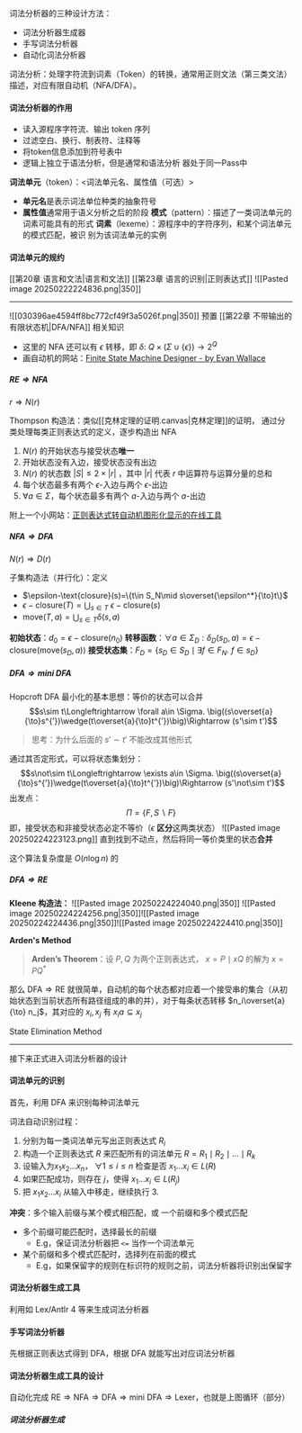 词法分析器的三种设计方法：
- 词法分析器生成器
- 手写词法分析器
- 自动化词法分析器


词法分析：处理字符流到词素（Token）的转换，通常用正则文法（第三类文法）描述，对应有限自动机（NFA/DFA）。
#### 词法分析器的作用
- 读入源程序字符流、输出 token 序列
- 过滤空白、换行、制表符、注释等
- 将token信息添加到符号表中
- 逻辑上独立于语法分析，但是通常和语法分析 器处于同一Pass中

**词法单元**（token）：<词法单元名、属性值（可选）>
- **单元名**是表示词法单位种类的抽象符号
- **属性值**通常用于语义分析之后的阶段
**模式**（pattern）：描述了一类词法单元的词素可能具有的形式
**词素**（lexeme）：源程序中的字符序列，和某个词法单元的模式匹配，被识 别为该词法单元的实例

#### 词法单元的规约
[[第20章 语言和文法|语言和文法]]
[[第23章 语言的识别|正则表达式]]
![[Pasted image 20250222224836.png|350]]


-------
![[030396ae4594ff8bc772cf49f3a5026f.png|350]]
预置 [[第22章 不带输出的有限状态机|DFA/NFA]] 相关知识
- 这里的 NFA 还可以有 $\epsilon$ 转移，即 $\delta:\:Q\times(\Sigma\cup\{\epsilon\})\to 2^Q$
- 画自动机的网站：[Finite State Machine Designer - by Evan Wallace](https://www.madebyevan.com/fsm/)


##### $\text{RE}\Rightarrow \text{NFA}$
$r\Rightarrow N(r)$

$\text{Thompson}$ 构造法：类似[[克林定理的证明.canvas|克林定理]]的证明， 通过分类处理每类正则表达式的定义，逐步构造出 $\text{NFA}$
1. $N(r)$ 的开始状态与接受状态**唯一**
2. 开始状态没有入边，接受状态没有出边
3. $N(r)$ 的状态数 $|S|\leqslant 2\times |r|$ ，其中 $|r|$ 代表 $r$ 中运算符与运算分量的总和
4. 每个状态最多有两个 $\epsilon$-入边与两个 $\epsilon$-出边
5. $\forall a\in \Sigma$，每个状态最多有两个 $a$-入边与两个 $a$-出边

附上一个小网站：[正则表达式转自动机图形化显示的在线工具](https://misishijie.com/tool/index.html)

##### $\text{NFA}\Rightarrow \text{DFA}$
$N(r)\Rightarrow D(r)$

子集构造法（并行化）：定义
- $\epsilon-\text{closure}(s)=\{t\in S_N\mid s\overset{\epsilon^*}{\to}t\}$
- $\epsilon-\text{closure}(T)=\bigcup_{s\in T}\:\epsilon-\text{closure}(s)$
- $\text{move}(T,a)=\bigcup_{s\in T}\delta(s,a)$

**初始状态**：$d_0=\epsilon-\text{closure}(n_0)$
**转移函数**：$\forall a\in \Sigma_D:\delta_D(s_D,a)=\epsilon-\text{closure}(\text{move}(s_D,a))$
**接受状态集**：$F_D=\{s_D\in S_D\mid \exists f\in F_N.\:f\in s_D\}$

##### $\text{DFA}\Rightarrow \text{mini DFA}$

$\text{Hopcroft DFA}$ 最小化的基本思想：等价的状态可以合并$$s\sim t\Longleftrightarrow \forall a\in \Sigma. \big((s\overset{a}{\to}s^{’})\wedge(t\overset{a}{\to}t^{’})\big)\Rightarrow (s'\sim t')$$
> 思考：为什么后面的 $s'\sim t'$ 不能改成其他形式

通过其否定形式，可以将状态集划分：$$s\not\sim t\Longleftrightarrow \exists a\in \Sigma. \big((s\overset{a}{\to}s^{’})\wedge(t\overset{a}{\to}t^{’})\big)\Rightarrow (s'\not\sim t')$$出发点：$$\Pi=\{F,S\backslash F \}$$即，接受状态和非接受状态必定不等价（$\epsilon$ **区分**这两类状态）
![[Pasted image 20250224223123.png]]
直到找到不动点，然后将同一等价类里的状态**合并**

这个算法复杂度是 $O(n\log n)$ 的

##### $\text{DFA}\Rightarrow \text{RE}$

**Kleene 构造法：**
![[Pasted image 20250224224040.png|350]]
![[Pasted image 20250224224256.png|350]]![[Pasted image 20250224224436.png|350]]![[Pasted image 20250224224410.png|350]]

**Arden's Method**
> **Arden’s Theorem**：设 $P,Q$ 为两个正则表达式， $x=P\mid xQ$ 的解为 $x=PQ^*$

那么 $\text{DFA}\Rightarrow \text{RE}$ 就很简单，自动机的每个状态都对应着一个接受串的集合（从初始状态到当前状态所有路径组成的串的并），对于每条状态转移 $n_i\overset{a}{\to} n_j$，其对应的 $x_i,x_j$ 有 $x_ia\subseteq x_j$


State Elimination Method 



-----
接下来正式进入词法分析器的设计

#### 词法单元的识别
首先，利用 DFA 来识别每种词法单元

词法自动识别过程：
1. 分别为每一类词法单元写出正则表达式 $R_i$
2. 构造一个正则表达式 $R$ 来匹配所有的词法单元 $R=R_1\mid R_2\mid \dots\mid R_k$
3. 设输入为$x_1x_2\dots x_n$， $\forall 1\leqslant i \leqslant n$ 检查是否 $x_1\dots x_i\in L(R)$
4. 如果匹配成功，则存在 $j$，使得 $x_1\dots x_i\in L(R_j)$
5. 把 $x_1x_2\dots x_i$ 从输入中移走，继续执行 3.

**冲突**：多个输入前缀与某个模式相匹配，或 一个前缀和多个模式匹配
- 多个前缀可能匹配时，选择最长的前缀
	- E.g，保证词法分析器把 `<=` 当作一个词法单元
- 某个前缀和多个模式匹配时，选择列在前面的模式
	- E.g，如果保留字的规则在标识符的规则之前，词法分析器将识别出保留字

#### 词法分析器生成工具
利用如 Lex/Antlr 4 等来生成词法分析器

#### 手写词法分析器
先根据正则表达式得到 DFA，根据 DFA 就能写出对应词法分析器

#### 词法分析器生成工具的设计
自动化完成 $\text{RE}\Rightarrow \text{NFA}\Rightarrow \text{DFA}\Rightarrow \text{mini DFA}\Rightarrow \text{Lexer}$，也就是上图循环（部分）

##### 词法分析器生成